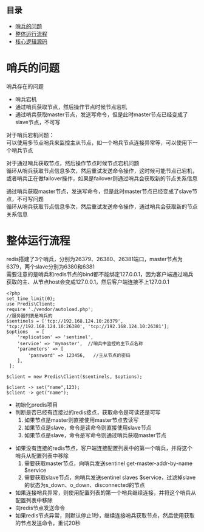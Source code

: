 ## 目录
* [哨兵的问题](#哨兵的问题)
* [整体运行流程](#整体流程)
* [核心逻辑源码](#核心逻辑源码)

# 哨兵的问题
  哨兵存在的问题  
- 哨兵宕机
- 通过哨兵获取节点，然后操作节点时候节点宕机
- 通过哨兵获取master节点，发送写命令，但是此时master节点已经变成了slave节点，不可写  

对于哨兵宕机问题：  
  可以使用多节点哨兵来监控主从节点，如一个哨兵节点连接异常等，可以使用下一个哨兵节点  
  
对于通过哨兵获取节点，然后操作节点时候节点宕机问题  
  循环从哨兵获取节点信息多次，然后重试发送命令操作，这时候可能节点已宕机，或者哨兵正在做failover操作，如果是failover则通过哨兵会获取新的节点关系信息  

通过哨兵获取master节点，发送写命令，但是此时master节点已经变成了slave节点，不可写问题  
  循环从哨兵获取节点信息多次，然后重试发送命令操作，通过哨兵会获取新的节点关系信息   
  
# 整体运行流程
redis搭建了3个哨兵，分别为26379、26380、26381端口，master节点为6379，两个slave分别为6380和6381  
需要注意的是哨兵和redis节点的bind都不能绑定127.0.0.1，因为客户端通过哨兵获取的主、从节点host会变成127.0.0.1，然后客户端连接不上127.0.0.1  

```
<?php
set_time_limit(0);
use Predis\Client;
require './vendor/autoload.php';
//服务器列表是哨兵的
$sentinels = ['tcp://192.168.124.10:26379', 'tcp://192.168.124.10:26380', 'tcp://192.168.124.10:26381'];
$options   = [
	'replication' => 'sentinel', 
	'service' => 'mymaster',  //哨兵中监控的主节点名称
	'parameters' => [
        'password' => 123456,   //主从节点的密码
 	],
 ];

$client = new Predis\Client($sentinels, $options);

$client -> set("name",123);
$client -> get("name");
```
* 初始化predis项目
* 判断是否已经有连接过的redis接点，获取命令是可读还是可写
  1. 如果节点是master则直接使用master节点去读写 
  2. 如果节点是slave，命令是读命令则直接使用slave节点
  3. 如果节点是slave，命令是写命令则通过哨兵获取master节点
- 如果没有连接的redis节点，客户端连接配置列表中的第一个哨兵，并将这个哨兵从配置列表中移除
  1. 需要获取master节点，向哨兵发送sentinel get-master-addr-by-name $service
  2. 需要获取slave节点，向哨兵发送sentinel slaves $service，过滤掉slave的状态为s_down、o_down、disconnected的节点
- 如果连接哨兵异常，则使用配置列表的第一个哨兵继续连接，并将这个哨兵从配置列表中移除
- 向redis节点发送命令
- 如果redis节点异常，则默认停止1秒，继续连接哨兵获取节点，然后使用获取的节点发送命令，重试20秒


